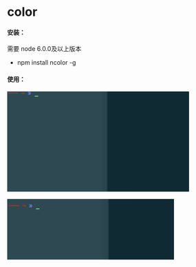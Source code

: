 # color

#### 安装：
需要 node 6.0.0及以上版本

- npm install ncolor -g


#### 使用：

![demo](demo1.gif)

![demo](demo2.gif)
